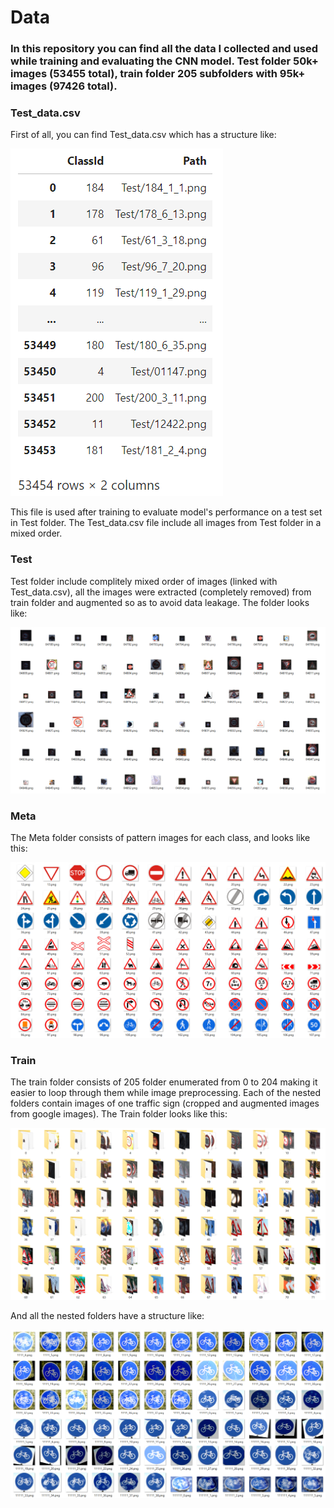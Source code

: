 # Data

### In this repository you can find all the data I collected and used while training and evaluating the CNN model. Test folder 50k+ images (53455 total), train folder 205 subfolders with 95k+ images (97426 total).

### Test_data.csv

First of all, you can find Test_data.csv which has a structure like:

![test_csv](Imgs/test_csv_img.png)

This file is used after training to evaluate model's performance on a test set in Test folder. The Test_data.csv file include all images from Test folder in a mixed order.

### Test

Test folder include complitely mixed order of images (linked with Test_data.csv), all the images were extracted (completely removed) from train folder and augmented so as to avoid data leakage. The folder looks like:

![test](Imgs/test_img.png)

### Meta 

The Meta folder consists of pattern images for each class, and looks like this:

![meta](Imgs/meta_img.png)

### Train

The train folder consists of 205 folder enumerated from 0 to 204 making it easier to loop through them while image preprocessing. Each of the nested folders contain images of one traffic sign (cropped and augmented images from google images).
The Train folder looks like this:

![train](Imgs/train.png)

And all the nested folders have a structure like:

![nested](Imgs/nested.png)